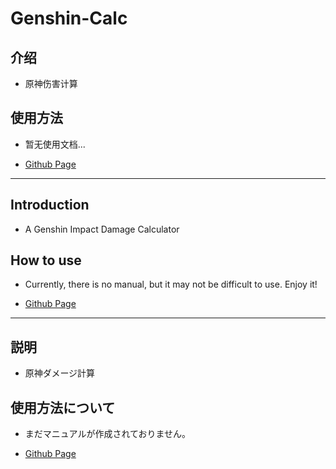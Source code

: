 # Genshin-Calc

## 介绍

+ 原神伤害计算

## 使用方法

+ 暂无使用文档...

+ [Github Page](https://kurarion.github.io/Genshin-Calc/)

---

## Introduction

+ A Genshin Impact Damage Calculator

## How to use

+ Currently, there is no manual, but it may not be difficult to use. Enjoy it!

+ [Github Page](https://kurarion.github.io/Genshin-Calc/)

---

## 説明

+ 原神ダメージ計算

## 使用方法について

+ まだマニュアルが作成されておりません。

+ [Github Page](https://kurarion.github.io/Genshin-Calc/)